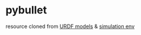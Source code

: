 # pybullet
resource cloned from [URDF models](https://github.com/ChenEating716/pybullet-URDF-models/tree/main) & [simulation env](https://github.com/hsp-iit/pybullet-robot-envs)

